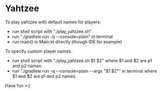# Yahtzee

To play yahtzee with default names for players:
* run shell script with "./play_yahtzee.sh"
* run "./gradlew run -q --console=plain" in terminal
* run main() in Main.kt directly (though IDE for example)

To specify custom player names:
* run shell script with "./play_yahtzee.sh $1 $2" where $1 and $2 are p1 and p2 names
* run "./gradlew run -q --console=plain --args "$1 $2"" in terminal where $1 and $2 are p1 and p2 names

Have fun >:)
